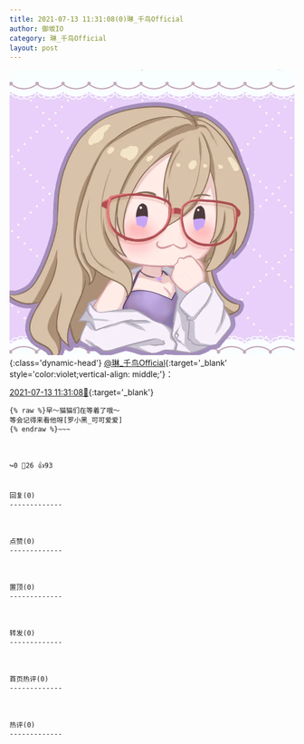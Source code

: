 ```yaml
---
title: 2021-07-13 11:31:08(0)琳_千鸟Official
author: 御坂IO
category: 琳_千鸟Official
layout: post
---
```


![img](/images/c0a88f85ebd0d056f37b114e0748e69556c8b488.jpg){:class='dynamic-head'}
[@琳_千鸟Official](https://space.bilibili.com/1620923329/dynamic){:target='_blank' style='color:violet;vertical-align: middle;'}：

[2021-07-13 11:31:08🔗](https://t.bilibili.com/546786565563338163){:target='_blank'}

~~~
{% raw %}早～猫猫们在等着了哦～
等会记得来看他呀[罗小黑_可可爱爱]
{% endraw %}~~~



↪️0 💬26 👍93


回复(0)
-------------



点赞(0)
-------------



置顶(0)
-------------



转发(0)
-------------



首页热评(0)
-------------



热评(0)
-------------




